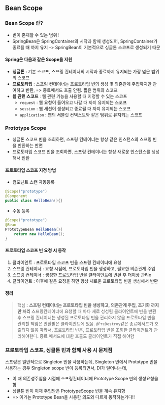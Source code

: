 ## Bean Scope

### Bean Scope 란?
* 빈이 존재할 수 있는 범위 !
* SpringBean은 SpringContainer의 시작과 함께 생성되어, SpringContainer가 종료될 때 까지 유지 -> SpringBean이 기본적으로 싱글톤 스코프로 생성되기 때문

#### Spring은 다음과 같은 Scope을 지원
* **싱글톤** : 기본 스코프, 스프링 컨테이너의 시작과 종료까지 유지되는 가장 넓은 범위의 스코프 
* **프로토타입** : 스프링 컨테이너는 프로토타입 빈의 생성 및 의존관계 주입까지만 관여하고 반환, => 종료메서드 호출 안됨. 짧은 범위의 스코프
* **웹 관련 스코프** : 웹 관련 기능을 사용할 때 지정할 수 있는 스코프
  * `request` : 웹 요청이 들어오고 나갈 때 까지 유지되는 스코프
  * `session` : 웹 세션이 생성되고 종료될 때 까지 유지되는 스코프
  * `application` : 웹의 서블릿 컨텍스트와 같은 범위로 유지되는 스코프

### Prototype Scope
* 싱글톤 스코프 빈을 조회하면, 스프링 컨테이너는 항상 같은 인스턴스의 스프링 빈을 반환하는 반면
* 프로토타입 스코프 빈을 조회하면, 스프링 컨테이너는 항상 새로운 인스턴스를 생성해서 반환

#### 프로토타입 스코프 지정 방법
* 컴포넌트 스캔 자동등록
```java
@Scope("prototype")
@Component
public class HelloBean(){}
```
* 수동 등록
```java
@Scope("prototype")
@Bean
PrototypeBean HelloBean(){
    return new HelloBean();
}
```

#### 프로토타입 스코프 빈 요청 시 동작
1. 클라이언트 : 프로토타입 스코프 빈을 스프링 컨테이너에 요청
2. 스프링 컨테이너 : 요청 시점에, 프로토타입 빈을 생성하고, 필요한 의존관계 주입
3. 스프링 컨테이너 : 생성한 프로토타입 빈을 클라이언트에 반환 후 더이상 관리x
4. 클라이언트 : 이후에 같은 요청을 하면 항상 새로운 프로토타입 빈을 생성해서 반환

#### 정리
> 핵심 : **스프링 컨테이너는 프로토타입 빈을 생성하고, 의존관계 주입, 초기화 까지만 처리**
> 스프링컨테이너에 요청할 때 마다 새로 성성됨
> 클라이언트에 빈을 반환 후 스프링 컨테이너는 생성된 프로토타입 빈을 관리하지 않음 
> 프로토타입 빈을 관리할 책임은 반환받은 클라이언트에 있음.
> `@PreDestroy`같은 종료메서드가 호출되지 않음
> 따라서, 프로토타입 빈은, 프로토타입 빈을 조회한 클라이언트가 관리해야한다. 종료 메서드에 대한 호출도 클라이언트가 직접 해야함

### 프로토타입 스코프, 싱클톤 빈과 함께 사용 시 문제점

스프링은 일반적으로 Singleton 빈을 사용하는데, Singleton 빈에서 Prototype 빈을 사용하는 경우
Singleton scope 빈이 등록되면서, DI가 일어나는데,
* 이 때 의존성주입을 시점에 스프링컨테이너에 Prototype Scope 빈의 생성요청을 함
* 싱글톤 빈이 이때 주입받은 PrototypeScope 빈을 계속 유지함
* => 이거는 Prototype Bean을 사용한 의도와 다르게 동작하는거다!!

